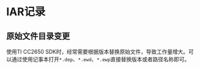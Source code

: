 # IAR记录

## 原始文件目录变更

使用TI CC2650 SDK时，经常需要根据版本替换原始文件，导致工作量增大。可以通过使用记事本打开`*.dep`、`*.ewd`、`*.ewp`直接替换版本或者路径名称即可。

